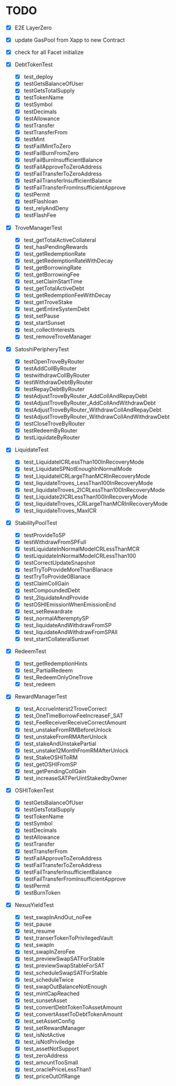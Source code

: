 # TODO

- [x] E2E LayerZero
- [x] update GasPool from Xapp to new Contract
- [x] check for all Facet initialize

- [x] DebtTokenTest
  - [x] test_deploy
  - [x] testGetsBalanceOfUser
  - [x] testGetsTotalSupply
  - [x] testTokenName
  - [x] testSymbol
  - [x] testDecimals
  - [x] testAllowance
  - [x] testTransfer
  - [x] testTransferFrom
  - [x] testMint
  - [x] testFailMintToZero
  - [x] testFailBurnFromZero
  - [x] testFailBurnInsufficientBalance
  - [x] testFailApproveToZeroAddress
  - [x] testFailTransferToZeroAddress
  - [x] testFailTransferInsufficientBalance
  - [x] testFailTransferFromInsufficientApprove
  - [x] testPermit
  - [x] testFlashloan
  - [x] test_relyAndDeny
  - [x] testFlashFee

- [x] TroveManagerTest
  - [x] test_getTotalActiveCollateral
  - [x] test_hasPendingRewards
  - [x] test_getRedemptionRate
  - [x] test_getRedemptionRateWithDecay
  - [x] test_getBorrowingRate
  - [x] test_getBorrowingFee
  - [x] test_setClaimStartTime
  - [x] test_getTotalActiveDebt
  - [x] test_getRedemptionFeeWithDecay
  - [x] test_getTroveStake
  - [x] test_getEntireSystemDebt
  - [x] test_setPause
  - [x] test_startSunset
  - [x] test_collectInterests
  - [x] test_removeTroveManager

- [x] SatoshiPeripheryTest
  - [x] testOpenTroveByRouter
  - [x] testAddCollByRouter
  - [x] testwithdrawCollByRouter
  - [x] testWithdrawDebtByRouter
  - [x] testRepayDebtByRouter
  - [x] testAdjustTroveByRouter_AddCollAndRepayDebt
  - [x] testAdjustTroveByRouter_AddCollAndWithdrawDebt
  - [x] testAdjustTroveByRouter_WithdrawCollAndRepayDebt
  - [x] testAdjustTroveByRouter_WithdrawCollAndWithdrawDebt
  - [x] testCloseTroveByRouter
  - [x] testRedeemByRouter
  - [x] testLiquidateByRouter

- [x] LiquidateTest
  - [x] test_LiquidateICRLessThan100InRecoveryMode
  - [x] test_LiquidateSPNotEnoughInNormalMode
  - [x] test_LiquidateICRLargeThanMCRInRecoveryMode
  - [x] test_liquidateTroves_LessThan100InRecoveryMode
  - [x] test_liquidateTroves_2ICRLessThan100InRecoveryMode
  - [x] test_Liquidate2ICRLessThan100InRecoveryMode
  - [x] test_liquidateTroves_ICRLargeThanMCRInRecoveryMode
  - [x] test_liquidateTroves_MaxICR

- [x] StabilityPoolTest
  - [x] testProvideToSP
  - [x] testWithdrawFromSPFull
  - [x] testLiquidateInNormalModeICRLessThanMCR
  - [x] testLiquidateInNormalModeICRLessThan100
  - [x] testCorrectUpdateSnapshot
  - [x] testTryToProvideMoreThanBlanace
  - [x] testTryToProvide0Blanace
  - [x] testClaimCollGain
  - [x] testCompoundedDebt
  - [x] test_2lquidateAndProvide
  - [x] testOSHIEmissionWhenEmissionEnd
  - [x] test_setRewardrate
  - [x] test_normalAfteremptySP
  - [x] test_liquidateAndWithdrawFromSP
  - [x] test_liquidateAndWithdrawFromSPAll
  - [x] test_startCollateralSunset

- [x] RedeemTest
  - [x] test_getRedemptionHints
  - [x] test_PartialRedeem
  - [x] test_RedeemOnlyOneTrove
  - [x] test_redeem

- [x] RewardManagerTest
  - [x] test_AccrueInterst2TroveCorrect
  - [x] test_OneTimeBorrowFeeIncreaseF_SAT
  - [x] test_FeeReceiverReceiveCorrectAmount
  - [x] test_unstakeFromRMBeforeUnlock
  - [x] test_unstakeFromRMAfterUnlock
  - [x] test_stakeAndUnstakePartial
  - [x] test_unstake12MonthFromRMAfterUnlock
  - [x] test_StakeOSHIToRM
  - [x] test_getOSHIFromSP
  - [x] test_getPendingCollGain
  - [x] test_increaseSATPerUintStakedbyOwner

- [x] OSHITokenTest
  - [x] testGetsBalanceOfUser
  - [x] testGetsTotalSupply
  - [x] testTokenName
  - [x] testSymbol
  - [x] testDecimals
  - [x] testAllowance
  - [x] testTransfer
  - [x] testTransferFrom
  - [x] testFailApproveToZeroAddress
  - [x] testFailTransferToZeroAddress
  - [x] testFailTransferInsufficientBalance
  - [x] testFailTransferFromInsufficientApprove
  - [x] testPermit
  - [x] testBurnToken

- [x] NexusYieldTest
  - [x] test_swapInAndOut_noFee
  - [x] test_pause
  - [x] test_resume
  - [x] test_transerTokenToPrivilegedVault
  - [x] test_swapIn
  - [x] test_swapInZeroFee
  - [x] test_previewSwapSATForStable
  - [x] test_previewSwapStableForSAT
  - [x] test_scheduleSwapSATForStable
  - [x] test_scheduleTwice
  - [x] test_swapOutBalanceNotEnough
  - [x] test_mintCapReached
  - [x] test_sunsetAsset
  - [x] test_convertDebtTokenToAssetAmount
  - [x] test_convertAssetToDebtTokenAmount
  - [x] test_setAssetConfig
  - [x] test_setRewardManager
  - [x] test_isNotActive
  - [x] test_isNotPriviledge
  - [x] test_assetNotSupport
  - [x] test_zeroAddress
  - [x] test_amountTooSmall
  - [x] test_oraclePriceLessThan1
  - [x] test_priceOutOfRange